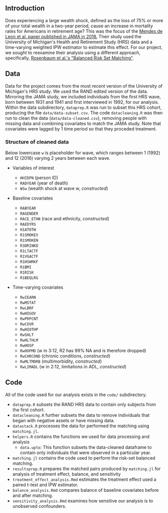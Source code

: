 ## Introduction
Does experiencing a large wealth shock, defined as the loss of 75% or more of your total wealth in a two-year period, cause an increase in mortality rates for Americans in retirement age? This was the focus of the [Mendes de Leon et al. paper published in JAMA in 2018.](https://doi.org/10.1001/jama.2018.2055) Their study used the University of Michigan's Health and Retirement Study (HRS) data and a time-varying weighted IPW estimator to estimate this effect. For our project, we sought to reexamine their analysis using a different approach, specifically, [Rosenbaum et al.'s "Balanced Risk Set Matching"](https://doi.org/10.1198/016214501753208573). 


## Data
Data for the project comes from the most recent version of the University of Michigan's HRS study. We used the RAND edited version of the data. Mirroring the JAMA study, we included individuals from the first HRS wave, born between 1931 and 1941 and first interviewed in 1992, for our analysis. Within the data subdirectory, `dataprep.R` was run to subset this HRS cohort, producing the file `data/data-subset.csv`. The code `datacleaning.R` was then run to clean the data (`data/data-cleaned.csv`), removing people with missing data and combining covariates to match the JAMA study. Note that covariates were lagged by 1 time period so that they proceded treatment.

### Structure of cleaned data
Below lowercase `w` is placeholder for wave, which ranges between 1 (1992) and 12 (2016) varying 2 years between each wave.

* Variables of interest
  * `HHIDPN` (person ID)
  * `RADYEAR` (year of death)
  * `WSw` (wealth shock at wave w, *constructed*)

* Baseline covariates
  * `RABYEAR`
  * `RAGENDER`
  * `RACE_ETHN` (race and ethnicity, *constructed*)
  * `RAEDYRS`
  * `H1ATOTW`
  * `R1SMOKEV`
  * `R1SMOKEN`
  * `R3DRINKD`
  * `R1LTACTF`
  * `R1VGACTF`
  * `R1HSWRKF`
  * `R1BMI`
  * `R1RISK`
  * `R1BEQLRG`

* Time-varying covariates
  * `RwIEARN`
  * `RwMSTAT`
  * `RwLBRF`
  * `RwHIGOV`
  * `RwPRPCNT`
  * `RwCOVR`
  * `RwHIOTHP`
  * `RwSHLT`
  * `RwHLTHLM`
  * `RwHOSP`
  * `RwOOPMD` (w in 3:12, R2 has 99% NA and is therefore dropped)
  * `RwCHRCOND` (chronic conditions, *constructed*)
  * `RwMLTMORB` (multimorbidity, *constructed*)
  * `RwLIMADL` (w in 2:12, limitations in ADL, *constructed*)

## Code
All of the code used for our analysis exists in the `code/` subdirectory.
* `dataprep.R` subsets the RAND HRS data to contain only subjects from the first cohort.
* `datacleaning.R` further subsets the data to remove individuals that began with negative assets or have missing data.
* `datastack.R` processes the data for performed the matching using `matching.jl`.
* `helpers.R` contains the functions we used for data processing and analysis
  * `data.upto`: This function subsets the data-cleaned dataframe to contain only individuals that were observed in a particular year.
* `matching.jl` contains the code used to perform the risk-set balanced matching.
* `resultsprep.R` prepares the matched pairs produced by `matching.jl` for analysis of treatment effect, balance, and sensitivity
* `treatment_effect_analysis.Rmd` estimates the treatment effect used a paired t-test and IPW estimator.
* `balance_analysis.Rmd` compares balance of baseline covariates before and after matching.
* `sensitivity_analysis.Rmd` examines how sensitive our analysis is to unobserved confounders.
  

